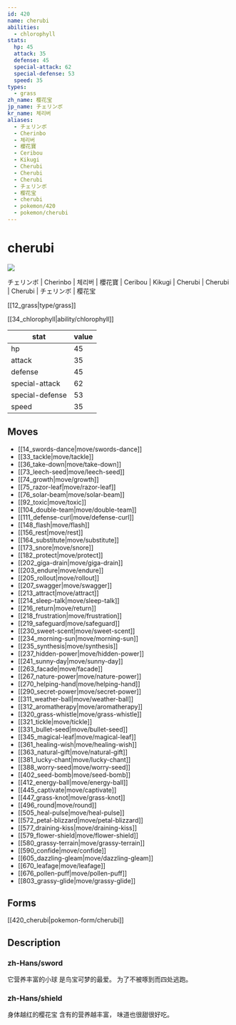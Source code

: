 ```yaml
---
id: 420
name: cherubi
abilities:
  - chlorophyll
stats:
  hp: 45
  attack: 35
  defense: 45
  special-attack: 62
  special-defense: 53
  speed: 35
types:
  - grass
zh_name: 樱花宝
jp_name: チェリンボ
kr_name: 체리버
aliases:
  - チェリンボ
  - Cherinbo
  - 체리버
  - 櫻花寶
  - Ceribou
  - Kikugi
  - Cherubi
  - Cherubi
  - Cherubi
  - チェリンボ
  - 樱花宝
  - cherubi
  - pokemon/420
  - pokemon/cherubi
---
```

# cherubi

![](https://raw.githubusercontent.com/PokeAPI/sprites/master/sprites/pokemon/420.png)

チェリンボ | Cherinbo | 체리버 | 櫻花寶 | Ceribou | Kikugi | Cherubi | Cherubi | Cherubi | チェリンボ | 樱花宝

[[12_grass|type/grass]]

[[34_chlorophyll|ability/chlorophyll]]

|stat|value|
|---|---|
|hp|45|
|attack|35|
|defense|45|
|special-attack|62|
|special-defense|53|
|speed|35|


## Moves

- [[14_swords-dance|move/swords-dance]]
- [[33_tackle|move/tackle]]
- [[36_take-down|move/take-down]]
- [[73_leech-seed|move/leech-seed]]
- [[74_growth|move/growth]]
- [[75_razor-leaf|move/razor-leaf]]
- [[76_solar-beam|move/solar-beam]]
- [[92_toxic|move/toxic]]
- [[104_double-team|move/double-team]]
- [[111_defense-curl|move/defense-curl]]
- [[148_flash|move/flash]]
- [[156_rest|move/rest]]
- [[164_substitute|move/substitute]]
- [[173_snore|move/snore]]
- [[182_protect|move/protect]]
- [[202_giga-drain|move/giga-drain]]
- [[203_endure|move/endure]]
- [[205_rollout|move/rollout]]
- [[207_swagger|move/swagger]]
- [[213_attract|move/attract]]
- [[214_sleep-talk|move/sleep-talk]]
- [[216_return|move/return]]
- [[218_frustration|move/frustration]]
- [[219_safeguard|move/safeguard]]
- [[230_sweet-scent|move/sweet-scent]]
- [[234_morning-sun|move/morning-sun]]
- [[235_synthesis|move/synthesis]]
- [[237_hidden-power|move/hidden-power]]
- [[241_sunny-day|move/sunny-day]]
- [[263_facade|move/facade]]
- [[267_nature-power|move/nature-power]]
- [[270_helping-hand|move/helping-hand]]
- [[290_secret-power|move/secret-power]]
- [[311_weather-ball|move/weather-ball]]
- [[312_aromatherapy|move/aromatherapy]]
- [[320_grass-whistle|move/grass-whistle]]
- [[321_tickle|move/tickle]]
- [[331_bullet-seed|move/bullet-seed]]
- [[345_magical-leaf|move/magical-leaf]]
- [[361_healing-wish|move/healing-wish]]
- [[363_natural-gift|move/natural-gift]]
- [[381_lucky-chant|move/lucky-chant]]
- [[388_worry-seed|move/worry-seed]]
- [[402_seed-bomb|move/seed-bomb]]
- [[412_energy-ball|move/energy-ball]]
- [[445_captivate|move/captivate]]
- [[447_grass-knot|move/grass-knot]]
- [[496_round|move/round]]
- [[505_heal-pulse|move/heal-pulse]]
- [[572_petal-blizzard|move/petal-blizzard]]
- [[577_draining-kiss|move/draining-kiss]]
- [[579_flower-shield|move/flower-shield]]
- [[580_grassy-terrain|move/grassy-terrain]]
- [[590_confide|move/confide]]
- [[605_dazzling-gleam|move/dazzling-gleam]]
- [[670_leafage|move/leafage]]
- [[676_pollen-puff|move/pollen-puff]]
- [[803_grassy-glide|move/grassy-glide]]

## Forms



[[420_cherubi|pokemon-form/cherubi]]

## Description

### zh-Hans/sword

它营养丰富的小球
是鸟宝可梦的最爱。
为了不被啄到而四处逃跑。

### zh-Hans/shield

身体越红的樱花宝
含有的营养越丰富，
味道也很甜很好吃。

